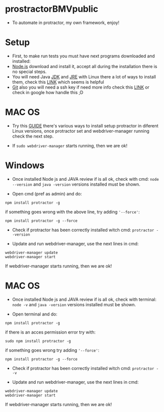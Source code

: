 # prostractorBMVpublic

- To automate in protractor, my own framework, enjoy!

# Setup

- First, to make run tests you must have next programs downloaded and installed:
- [Node.js](https://nodejs.org/es/) download and install it, accept all during the installation there is no special steps. 
- You will need Java [JDK](https://www.oracle.com/technetwork/java/javase/downloads/jdk8-downloads-2133151.html) and [JRE](https://www.java.com/download/) with Linux there a lot of ways to install them, check this [LINK](https://community.spiceworks.com/how_to/126249-setting-up-protractor-on-ubuntu-14-04) which seems is helpful
- [Git](https://git-scm.com/) also you will need a ssh key if need more info check this [LINK](https://confluence.atlassian.com/bitbucketserver/creating-ssh-keys-776639788.html) or check in google how handle this ;D

# MAC OS

- Try this [GUIDE](https://community.spiceworks.com/how_to/126249-setting-up-protractor-on-ubuntu-14-04) there's various ways to install setup protractor in diferent Linux versions, once protractor set and webdriver-manager running check the next step.

- If `sudo webdriver-manager` starts running, then we are ok!

# Windows

- Once installed Node js and JAVA review if is all ok, check with cmd: `node --version` and `java -version` versions installed must be shown.

- Open cmd (pref as admin) and do: 
```
npm install protractor -g
```
if something goes wrong with the above line, try adding `'--force'`:
```
npm install protractor -g --force
```

- Check if protractor has been correctly installed witch cmd: `protractor --version`

- Update and run webdriver-manager, use the next lines in cmd:
```
webdriver-manager update
webdriver-manager start
```
If webdriver-manager starts running, then we are ok!


# MAC OS

- Once installed Node js and JAVA review if is all ok, check with terminal: `node -v` and `java -version` versions installed must be shown.

- Open terminal and do: 
```
npm install protractor -g
```
if there is an acces permission error try with:
```
sudo npm install protractor -g
```
if something goes wrong try adding `'--force'`:
```
npm install protractor -g --force
```

- Check if protractor has been correctly installed witch cmd: `protractor --v`

- Update and run webdriver-manager, use the next lines in cmd:
```
webdriver-manager update
webdriver-manager start
```
If webdriver-manager starts running, then we are ok!
